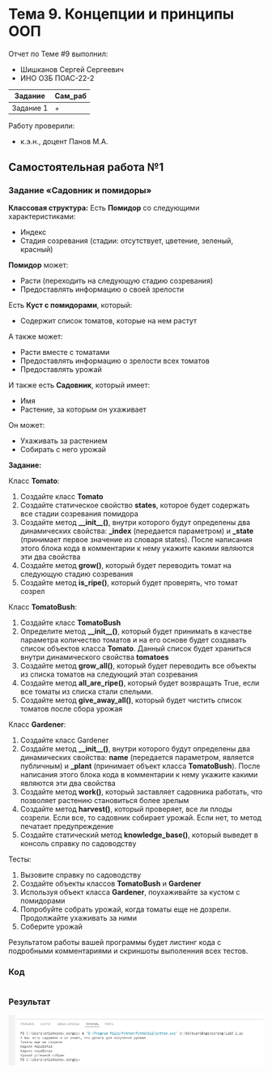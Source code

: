 # Тема 9. Концепции и принципы ООП
Отчет по Теме #9 выполнил:
- Шишканов Сергей Сергеевич
- ИНО ОЗБ ПОАС-22-2

| Задание | Сам_раб |
| ------ | ------ |
| Задание 1 | + |

Работу проверили:
- к.э.н., доцент Панов М.А.

## Самостоятельная работа №1
### Задание «Садовник и помидоры»
**Классовая структура:**
Есть **Помидор** со следующими характеристиками:
* Индекс
* Стадия созревания (стадии: отсутствует, цветение, зеленый, красный)

**Помидор** может:
* Расти (переходить на следующую стадию созревания)
* Предоставлять информацию о своей зрелости

Есть **Куст с помидорами**, который:
* Содержит список томатов, которые на нем растут

А также может:
* Расти вместе с томатами
* Предоставлять информацию о зрелости всех томатов
* Предоставлять урожай

И также есть **Садовник**, который имеет:
* Имя
* Растение, за которым он ухаживает

Он может:
* Ухаживать за растением
* Собирать с него урожай

**Задание:**

Класс **Tomato**:
1. Создайте класс **Tomato**
2. Создайте статическое свойство **states**, которое будет содержать все стадии созревания помидора
3. Создайте метод **\_\_init\_\_()**, внутри которого будут определены два динамических свойства: **\_index** (передается параметром) и **\_state**
(принимает первое значение из словаря states). После написания этого блока кода в комментарии к нему укажите какими являются эти два свойства
4. Создайте метод **grow()**, который будет переводить томат на следующую стадию созревания
5. Создайте метод **is_ripe()**, который будет проверять, что томат созрел

Класс **TomatoBush**:
1. Создайте класс **TomatoBush**
2. Определите метод **\_\_init\_\_()**, который будет принимать в качестве параметра количество томатов и на его основе будет создавать список объектов класса **Tomato**.
Данный список будет храниться внутри динамического свойства **tomatoes**
3. Создайте метод **grow_all()**, который будет переводить все объекты из списка томатов на следующий этап созревания
4. Создайте метод **all_are_ripe()**, который будет возвращать True, если все томаты из списка стали спелыми.
5. Создайте метод **give_away_all()**, который будет чистить список томатов после сбора урожая

Класс **Gardener**:
1. Создайте класс Gardener
2. Создайте метод **\_\_init\_\_()**, внутри которого будут определены два динамических свойства: **name** (передается параметром, является публичным)
и **\_plant** (принимает объект класса **TomatoBush**). После написания этого блока кода в комментарии к нему укажите какими являются эти два свойства
3. Создайте метод **work()**, который заставляет садовника работать, что позволяет растению становиться более зрелым
4. Создайте метод **harvest()**, который проверяет, все ли плоды созрели. Если все, то садовник собирает урожай. Если нет, то метод печатает предупреждение
5. Создайте статический метод **knowledge_base()**, который выведет в консоль справку по садоводству

Тесты:
1. Вызовите справку по садоводству
2. Создайте объекты классов **TomatoBush** и **Gardener**
3. Используя объект класса **Gardener**, поухаживайте за кустом с помидорами
4. Попробуйте собрать урожай, когда томаты еще не дозрели. Продолжайте ухаживать за ними
5. Соберите урожай

Результатом работы вашей программы будет листинг кода с подробными комментариями и скриншоты выполенния всех тестов.

### Код
```python

```

### Результат
![](https://github.com/GreyKnightGK/SoftwareEngineering/blob/Тема_9/pic/Lab9_1.png)